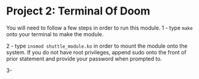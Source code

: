 Project 2: Terminal Of Doom
===========================

You will need to follow a few steps in order to run this module. 
1 - type `make` onto your terminal to make the module.

2 - type `insmod shuttle_module.ko` in order to mount the module onto the
system. If you do not have root privileges, append sudo onto the front of prior
statement and provide your password when prompted to. 

3- 
